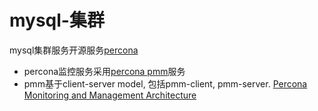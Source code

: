 # mysql-集群

mysql集群服务开源服务[percona](https://www.percona.com/doc/percona-xtradb-cluster/LATEST/index.html)

* percona监控服务采用[percona pmm](https://www.percona.com/doc/percona-monitoring-and-management/index.html#)服务
* pmm基于client-server model, 包括pmm-client, pmm-server. [Percona Monitoring and Management Architecture](https://www.percona.com/doc/percona-monitoring-and-management/architecture.html)
